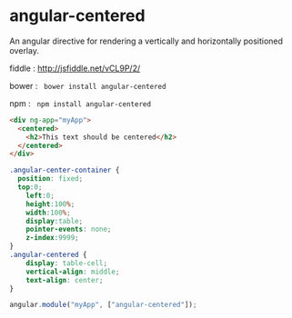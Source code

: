 angular-centered
================

An angular directive for rendering a vertically and horizontally positioned overlay.

fiddle : http://jsfiddle.net/vCL9P/2/

bower : ``` bower install angular-centered```

npm : ``` npm install angular-centered```

``` html
<div ng-app="myApp">
  <centered>
    <h2>This text should be centered</h2>
  </centered>
</div>
```

``` css
.angular-center-container {
  position: fixed;
  top:0;
	left:0;
	height:100%;
	width:100%;
	display:table;
	pointer-events: none;
    z-index:9999;
}
.angular-centered {
	display: table-cell;
	vertical-align: middle;
	text-align: center;
}
```

``` javascript
angular.module("myApp", ["angular-centered"]);
```

